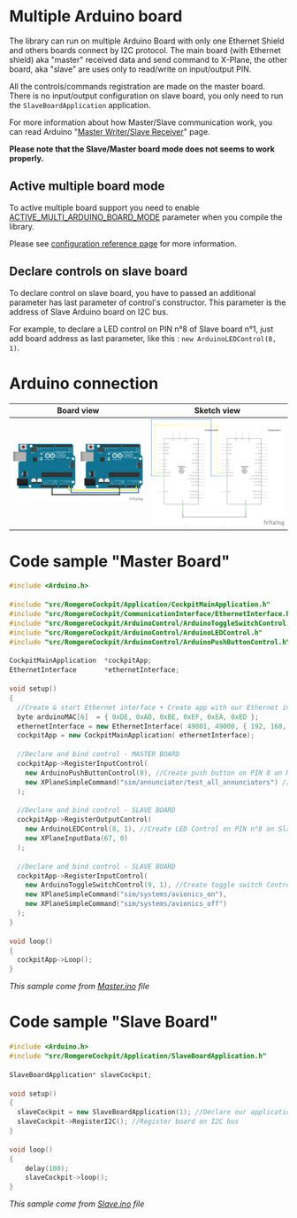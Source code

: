 # Multiple Arduino board

The library can run on multiple Arduino Board with only one Ethernet Shield and others boards connect by I2C protocol. The main board (with Ethernet shield) aka "master" received data and send command to X-Plane, the other board, aka "slave" are uses only to read/write on input/output PIN.

All the controls/commands registration are made on the master board. There is no input/output configuration on slave board, you only need to run the `SlaveBoardApplication` application.

For more information about how Master/Slave communication work, you can read Arduino "[Master Writer/Slave Receiver](https://www.arduino.cc/en/Tutorial/MasterWriter)" page.

**Please note that the Slave/Master board mode does not seems to work properly.**

## Active multiple board mode

To active multiple board support you need to enable [ACTIVE_MULTI_ARDUINO_BOARD_MODE](./1-configuration-reference.md#ACTIVE_MULTI_ARDUINO_BOARD_MODE) parameter when you compile the library.

Please see [configuration reference page](./1-configuration-reference.md) for  more information.

## Declare controls on slave board

To declare control on slave board, you have to passed an additional parameter has last parameter of control's constructor. This parameter is the address of Slave Arduino board on I2C bus.

For example, to declare a LED control on PIN n°8 of Slave board n°1, just add board address as last parameter, like this : `new ArduinoLEDControl(8, 1)`.

# Arduino connection

Board view | Sketch view
---------- | -----------
![I2C Connection (boar view)](../img/multiple_board_bb.png?raw=true) | ![I2C Connection (sketch view)](../img/multiple_board_sk.png?raw=true)

# Code sample "Master Board"

```cpp
#include <Arduino.h>

#include "src/RomgereCockpit/Application/CockpitMainApplication.h"
#include "src/RomgereCockpit/CommunicationInterface/EthernetInterface.h"
#include "src/RomgereCockpit/ArduinoControl/ArduinoToggleSwitchControl.h"
#include "src/RomgereCockpit/ArduinoControl/ArduinoLEDControl.h"
#include "src/RomgereCockpit/ArduinoControl/ArduinoPushButtonControl.h"

CockpitMainApplication  *cockpitApp;
EthernetInterface       *ethernetInterface;

void setup()
{
  //Create & start Ethernet interface + Create app with our Ethernet interface
  byte arduinoMAC[6]  = { 0xDE, 0xAD, 0xBE, 0xEF, 0xEA, 0xED };
  ethernetInterface = new EthernetInterface( 49001, 49000, { 192, 168, 1, 97 }, arduinoMAC, { 192, 168, 1, 21 });
  cockpitApp = new CockpitMainApplication( ethernetInterface);

  //Declare and bind control - MASTER BOARD
  cockpitApp->RegisterInputControl(
    new ArduinoPushButtonControl(8), //Create push button on PIN 8 on Master board
    new XPlaneSimpleCommand("sim/annunciator/test_all_annunciators") //Send "Test all annunciators" command to X-Plane
  );

  //Declare and bind control - SLAVE BOARD
  cockpitApp->RegisterOutputControl(
    new ArduinoLEDControl(8, 1), //Create LED Control on PIN n°8 on Slave board n°1
    new XPlaneInputData(67, 0)
  );

  //Declare and bind control - SLAVE BOARD
  cockpitApp->RegisterInputControl(
    new ArduinoToggleSwitchControl(9, 1), //Create toggle switch Control on PIN n°9 on Slave board n°1
    new XPlaneSimpleCommand("sim/systems/avionics_on"),
    new XPlaneSimpleCommand("sim/systems/avionics_off")
  );
}

void loop()
{
  cockpitApp->Loop();
}
```
*This sample come from [Master.ino](https://github.com/romgere/romgere_cockpit/blob/master/example/MultipleBoard/Master/Master.ino) file*

# Code sample "Slave Board"

```cpp
#include <Arduino.h>
#include "src/RomgereCockpit/Application/SlaveBoardApplication.h"

SlaveBoardApplication* slaveCockpit;

void setup()
{
  slaveCockpit = new SlaveBoardApplication(1); //Declare our application on address 1
  slaveCockpit->RegisterI2C(); //Register board on I2C bus
}

void loop()
{
	delay(100);
	slaveCockpit->loop();
}
```
*This sample come from [Slave.ino](https://github.com/romgere/romgere_cockpit/blob/master/example/MultipleBoard/Master/Slave.ino) file*
